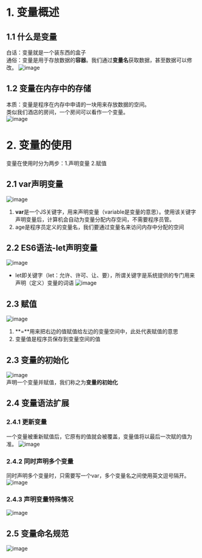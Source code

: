 # 1. 变量概述
## 1.1 什么是变量
白话：变量就是一个装东西的盒子  
通俗：变量是用于存放数据的**容器**。我们通过**变量名**获取数据，甚至数据可以修改。
![image](https://github.com/Happy-jianghui/Frontend-Learning/assets/98568967/736c9086-b7e4-4ae2-a116-d85bcda56dff)

## 1.2 变量在内存中的存储
本质：变量是程序在内存中申请的一块用来存放数据的空间。  
类似我们酒店的房间，一个房间可以看作一个变量。  
![image](https://github.com/Happy-jianghui/Frontend-Learning/assets/98568967/fa465afa-2d2d-4e05-b0ef-34fd04ee5ab4)

# 2. 变量的使用
变量在使用时分为两步：1.声明变量 2.赋值

## 2.1 var声明变量
![image](https://github.com/Happy-jianghui/Frontend-Learning/assets/98568967/1177d715-f95d-495f-abf4-e93e82d2b7d7)
 1. **var**是一个JS关键字，用来声明变量（variable是变量的意思）。使用该关键字声明变量后，计算机会自动为变量分配内存空间，不需要程序员管。
 2. age是程序员定义的变量名，我们要通过变量名来访问内存中分配的空间

## 2.2 ES6语法-let声明变量
![image](https://github.com/Happy-jianghui/Frontend-Learning/assets/98568967/fd86d115-b235-4d83-8df0-34c222ffe2e2)
 - let即关键字（let：允许、许可、让、要），所谓关键字是系统提供的专门用来声明（定义）变量的词语
![image](https://github.com/Happy-jianghui/Frontend-Learning/assets/98568967/4d98d802-bb9f-4c74-91eb-8f409c9241b8)

## 2.3 赋值
![image](https://github.com/Happy-jianghui/Frontend-Learning/assets/98568967/3b48b80e-6792-4d58-b8cc-0318699b8571)
 1. **=**用来把右边的值赋值给左边的变量空间中，此处代表赋值的意思
 2. 变量值是程序员保存到变量空间的值

## 2.3 变量的初始化
![image](https://github.com/Happy-jianghui/Frontend-Learning/assets/98568967/af354c18-1092-47bf-8c79-fec5f0f62ffc)  
声明一个变量并赋值，我们称之为**变量的初始化**

## 2.4 变量语法扩展
### 2.4.1 更新变量
一个变量被重新赋值后，它原有的值就会被覆盖，变量值将以最后一次赋的值为准。
![image](https://github.com/Happy-jianghui/Frontend-Learning/assets/98568967/ad1abd98-e66c-48ff-aef3-0272f264be8b)

### 2.4.2 同时声明多个变量
同时声明多个变量时，只需要写一个var，多个变量名之间使用英文逗号隔开。
![image](https://github.com/Happy-jianghui/Frontend-Learning/assets/98568967/b0cde02b-6e41-44ba-bc52-6f8d48ffe5bb)

### 2.4.3 声明变量特殊情况
![image](https://github.com/Happy-jianghui/Frontend-Learning/assets/98568967/327b0716-4165-46eb-a4ca-eced7ecb2c4e)


## 2.5 变量命名规范
![image](https://github.com/Happy-jianghui/Frontend-Learning/assets/98568967/2ee4650a-af30-483c-9265-7f71abd3ccdc)















